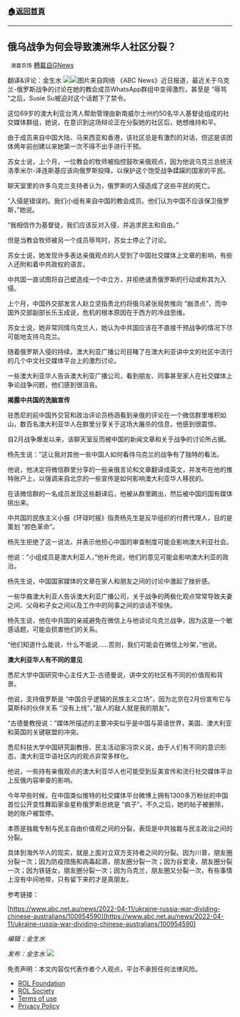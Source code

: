 ###  [:house:返回首頁](https://github.com/ourhimalayas/txt)
---


## 俄乌战争为何会导致澳洲华人社区分裂？
` 澳喜农场` [轉載自GNews](https://gnews.org/zh-hans/2326272/)

翻译&评论：金生水
![](https://assets.gnews.org/wp-content/uploads/2022/04/image-2608-5.png)![](https://assets.gnews.org/wp-content/uploads/2022/04/1-209.jpg)图片来自网络
《ABC News》近日报道，最近关于乌克兰-俄罗斯战争的讨论在她的教会成员WhatsApp群组中变得激烈，甚至是 “辱骂 “之后，Susie Su被迫对这个话题下了禁令。

这位69岁的澳大利亚台湾人帮助管理由新南威尔士州约50名华人基督徒组成的社交媒体群组，她说，在意识到这场辩论正在分裂她的社区后，她想维持和平。

由于成员来自中国大陆、马来西亚和香港，该社区总是有激烈的对话，但这是该团体两年前创建以来她第一次不得不出手进行干预。

苏女士说，上个月，一位教会的牧师被指控鼓吹亲俄观点，因为他说乌克兰总统沃洛季米尔-泽连斯基应该向俄罗斯投降，以保护这个饱受战争蹂躏的国家的平民。

聊天室里的许多乌克兰支持者认为，俄罗斯的入侵造成了这些平民的死亡。

“入侵是错误的。我们小组有来自中国的教会成员。他们认为中国不应该保卫俄罗斯，”她说。

“我相信作为基督徒，我们应该反对入侵，并追求民主和自由。”

但是当教会牧师被另一个成员辱骂时，苏女士停止了讨论。

苏女士说，她发现许多表达亲俄观点的人受到了中国社交媒体上文章的影响，有些人还附和着中共政权的语言。

中共国一直试图将自己塑造成一个中立方，并拒绝谴责俄罗斯的行动或称其为入侵。

上个月，中国外交部发言人赵立坚指责北约将俄乌紧张局势推向 “崩溃点”，而中国外交部副部长乐玉成说，危机的根本原因在于西方的冷战思维。

苏女士说，她非常同情乌克兰人，她认为中共国应该在不直接干预战争的情况下尽可能地支持乌克兰。

随着俄罗斯入侵的持续，澳大利亚广播公司目睹了在澳大利亚讲中文的社区中流行的几个中文社交媒体平台上的激烈讨论。

一些澳大利亚华人告诉澳大利亚广播公司，看到朋友、同事甚至家人在社交媒体上争论战争问题，他们感到很沮丧。

**揭露中共国的洗脑宣传**

驻悉尼的前中国外交官和政治评论员杨涵看到亲俄的评论在一个微信群里堆积如山，数百名澳大利亚华人在群里分享关于这场大屠杀的信息，他感到很震惊。

自2月战争爆发以来，该聊天室反而被中国的新闻文章和关于战争的讨论所占据。

杨先生说：”这让我对其他一些中国人如何看待乌克兰的战争有了独特的看法。

他说，他决定将微信群里分享的一些亲俄言论和文章翻译成英文，并发布在他的推特账户上，以强调来自北京的一些宣传是如何影响澳大利亚华人移民的。

在该微信群的一名成员发现这些翻译后，他被从群里踢出，然后被中国的国有媒体挑出来。

中共国的民族主义小报《环球时报》指责杨先生是反华组织的付费代理人，目的是策划 “颜色革命”。

杨先生拒绝了这一说法，并表示他担心中国的审查制度可能会影响澳大利亚社会。

他说：”小组成员是澳大利亚人，”他补充说，他们的意见可能会影响澳大利亚的政治。

杨先生说，中国国家媒体的文章在家人和朋友之间的讨论中激起了挫折感。

一些华裔澳大利亚人告诉澳大利亚广播公司，关于战争的两极化观点常常导致夫妻之间、父母和子女之间以及工作中的同事之间的谈话不愉快。

杨先生说，他在中共国的亲戚避免在微信上与他谈论乌克兰战争，因为这是一个敏感话题，可能会损害他们的关系。

“他们知道什么能说，什么不能说……否则，我们可能会在微信上吵架，”他说。

**澳大利亚华人有不同的意见**

悉尼大学中国研究中心主任大卫-古德曼说，讲中文的社区有不同的价值观和背景。

他说，支持俄罗斯是 “中国合乎逻辑的民族主义立场”，因为北京在2月份宣布它与莫斯科的伙伴关系 “没有上线”，”敌人的敌人就是我的朋友”。

“古德曼教授说：”媒体所描述的主要冲突似乎是中国与英语世界，美国、澳大利亚和英国的关键联盟的冲突。

悉尼科技大学中国研究副教授、民主活动家冯崇义说，由于人们有不同的意识形态，澳大利亚华语社区内的观点非常多样化。

他说，一些持有亲俄观点的澳大利亚华人也可能受到反美宣传和流行社交媒体平台上反俄内容审查的影响。

今年早些时候，在中国类似推特的社交媒体平台微博上拥有1300多万粉丝的中国首位公开变性舞蹈家金星称俄罗斯总统是 “疯子”。不久之后，她的帖子被删除，她的账户被暂停。

本质是独裁专制与民主自由价值观之间的分裂，表现是中共独裁与民主政治之间的分裂。

具体到海外华人的现实，就是上面对立双方支持者之间的分裂。因为川普，朋友圈分裂一次；因为防疫措施和病毒起源，朋友圈分裂一次；因为谷爱凌，朋友圈分裂一次；因为铁链女，朋友圈分裂一次；因为乌克兰，朋友圈又分裂一次，有些事情上没有中间地带，只有留下来的才是真朋友。

参考链接：

[https://www.abc.net.au/news/2022-04-11/ukraine-russia-war-dividing-chinese-australians/100954590](https://www.abc.net.au/news/2022-04-11/ukraine-russia-war-dividing-chinese-australians/100954590)

*编辑：金生水*

*发布：金生水*
![](https://assets.gnews.org/wp-content/uploads/2022/04/HA-2.jpg)
 

免责声明：本文内容仅代表作者个人观点，平台不承担任何法律风险。

- [ROL Foundation](https://rolfoundation.org/)
- [ROL Society](https://rolsociety.org/)
- [Terms of use](https://gnews.org/terms-of-use-3/)
- [Privacy Policy](https://gnews.org/privacy-policy/)
